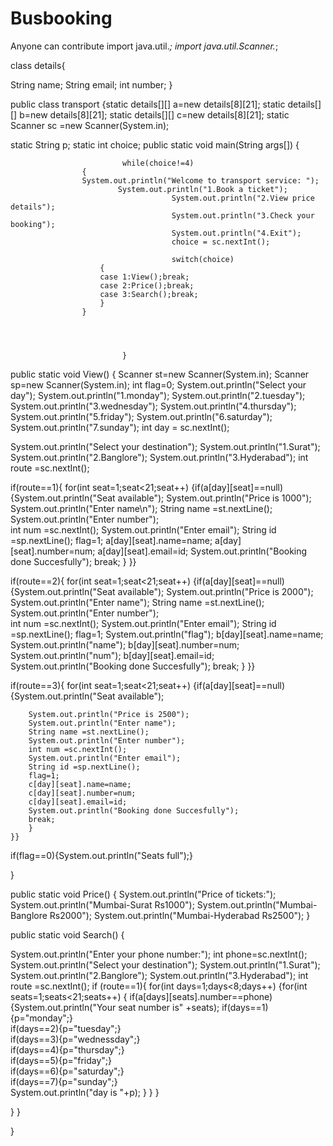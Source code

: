 # Busbooking
Anyone can contribute
import java.util.*;
import java.util.Scanner.*;

class details{

String name;
String email;
int number;
}




public class transport
{static	details[][] a=new details[8][21];
static	details[][] b=new details[8][21];
static	details[][] c=new details[8][21];
static Scanner sc =new Scanner(System.in);

static String p;
static int choice;
public static void main(String args[])
                             {
                             
                              
                             while(choice!=4)
					{
 					System.out.println("Welcome to transport service: ");
      				        System.out.println("1.Book a ticket");
                                        System.out.println("2.View price details");
                                        System.out.println("3.Check your booking");
                                        System.out.println("4.Exit");
                                        choice = sc.nextInt();
        
                                        switch(choice)
						{
						case 1:View();break;
						case 2:Price();break;
						case 3:Search();break;
						}
					}




                             }






public static void View()
{
 Scanner st=new Scanner(System.in);
 Scanner sp=new Scanner(System.in);
int flag=0;
System.out.println("Select your day");
System.out.println("1.monday");
System.out.println("2.tuesday");
System.out.println("3.wednesday");
System.out.println("4.thursday");
System.out.println("5.friday");
System.out.println("6.saturday");
System.out.println("7.sunday");
int day = sc.nextInt();

System.out.println("Select your destination");
System.out.println("1.Surat");
System.out.println("2.Banglore");
System.out.println("3.Hyderabad");
int route =sc.nextInt();

if(route==1){
	for(int seat=1;seat<21;seat++)
	{if(a[day][seat]==null)
   		{System.out.println("Seat available");
		System.out.println("Price is 1000");
		System.out.println("Enter name\n");
		String name =st.nextLine();
		System.out.println("Enter number");    
		int num =sc.nextInt();
		System.out.println("Enter email");
		String id =sp.nextLine();
   		flag=1;
		a[day][seat].name=name;
		a[day][seat].number=num;
		a[day][seat].email=id;
		System.out.println("Booking done Succesfully");
		break;
		}
	}}


if(route==2){
	for(int seat=1;seat<21;seat++)
	{if(a[day][seat]==null)
   		{System.out.println("Seat available");
		System.out.println("Price is 2000");
		System.out.println("Enter name");
		String name =st.nextLine();
		System.out.println("Enter number");    
		int num =sc.nextInt();
		System.out.println("Enter email");
		String id =sp.nextLine();
   		flag=1;
 System.out.println("flag");
		b[day][seat].name=name;
 System.out.println("name");
		b[day][seat].number=num;
 System.out.println("num");
		b[day][seat].email=id;
		System.out.println("Booking done Succesfully");
		break;
		}
	}}


if(route==3){
	for(int seat=1;seat<21;seat++)
	{if(a[day][seat]==null)
   		{System.out.println("Seat available");
               
		System.out.println("Price is 2500");
		System.out.println("Enter name");
		String name =st.nextLine();
		System.out.println("Enter number");    
		int num =sc.nextInt();
		System.out.println("Enter email");
		String id =sp.nextLine();
   		flag=1;
		c[day][seat].name=name;
		c[day][seat].number=num;
		c[day][seat].email=id;
		System.out.println("Booking done Succesfully");
		break;
		}
	}}

if(flag==0){System.out.println("Seats full");}

}



public static void Price()
{
System.out.println("Price of tickets:");
System.out.println("Mumbai-Surat Rs1000");
System.out.println("Mumbai-Banglore Rs2000");
System.out.println("Mumbai-Hyderabad Rs2500");
}


public static void Search()
{

System.out.println("Enter your phone number:");
int phone=sc.nextInt();
System.out.println("Select your destination");
System.out.println("1.Surat");
System.out.println("2.Banglore");
System.out.println("3.Hyderabad");
int route =sc.nextInt();
if (route==1){
           	for(int days=1;days<8;days++)
		       {for(int seats=1;seats<21;seats++)
    			     {
    			      if(a[days][seats].number==phone){System.out.println("Your seat number is" +seats);
    						if(days==1){p="monday";}    
						    if(days==2){p="tuesday";}  	  
						    if(days==3){p="wednessday";}    
						   if(days==4){p="thursday";} 	   
						   if(days==5){p="friday";}    
						   if(days==6){p="saturday";}    
						  if(days==7){p="sunday";}    
						  System.out.println("day is "+p);
   			  			}
			      }
          }

}
}





}
